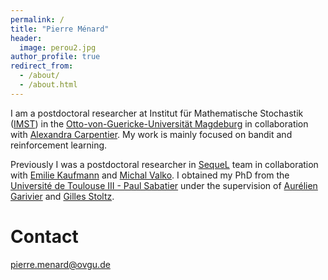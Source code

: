 ```yaml
---
permalink: /
title: "Pierre Ménard"
header:
  image: perou2.jpg
author_profile: true
redirect_from:
  - /about/
  - /about.html
---
```


I am a postdoctoral researcher at  Institut für Mathematische Stochastik ([IMST](https://www.math.ovgu.de/Institute/IMST.html)) in the [Otto-von-Guericke-Universität Magdeburg](https://www.ovgu.de) in collaboration with [Alexandra Carpentier](https://sites.google.com/site/alexandracarpentierresearch).
My work is mainly focused on bandit and reinforcement learning.



 Previously I was a postdoctoral researcher in [SequeL](https://team.inria.fr/sequel) team in collaboration with [Emilie Kaufmann](http://chercheurs.lille.inria.fr/ekaufman/) and [Michal Valko](http://researchers.lille.inria.fr/~valko/hp/). I obtained my PhD from the [Université de Toulouse III - Paul Sabatier](https://www.univ-tlse3.fr/) under the supervision of [Aurélien Garivier](https://perso.ens-lyon.fr/aurelien.garivier/www.math.univ-toulouse.fr/_agarivie/index.html) and [Gilles Stoltz](https://stoltz.perso.math.cnrs.fr/).






Contact
======

 pierre.menard@ovgu.de
